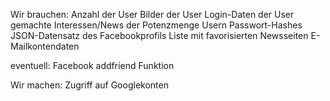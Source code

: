 Wir brauchen:
Anzahl der User
Bilder der User
Login-Daten der User
gemachte Interessen/News der Potenzmenge Usern
Passwort-Hashes
JSON-Datensatz des Facebookprofils
Liste mit favorisierten Newsseiten
E-Mailkontendaten

eventuell:
Facebook addfriend Funktion

Wir machen:
Zugriff auf Googlekonten